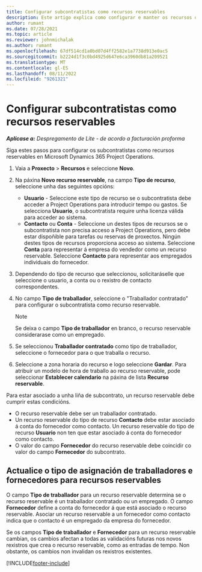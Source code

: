 ```yaml
---
title: Configurar subcontratistas como recursos reservables
description: Este artigo explica como configurar e manter os recursos de subcontratistas que se crean a partir de usuarios e contactos do sistema, para que poidan asociarse a subcontratos en Microsoft Dynamics 365 Project Operations.
author: rumant
ms.date: 07/28/2021
ms.topic: article
ms.reviewer: johnmichalak
ms.author: rumant
ms.openlocfilehash: 67df514cd1a0bd07d4ff2582e1a7738d913e0ac5
ms.sourcegitcommit: b2224d1f3c0bd4925d647e6ca3960db81a209521
ms.translationtype: MT
ms.contentlocale: gl-ES
ms.lasthandoff: 08/11/2022
ms.locfileid: "9261321"
---
```

# <a name="set-up-subcontractors-as-bookable-resources"></a>Configurar subcontratistas como recursos reservables

_**Aplícase a:** Despregamento de Lite - de acordo a facturación proforma_

Siga estes pasos para configurar os subcontratistas como recursos reservables en Microsoft Dynamics 365 Project Operations.

1. Vaia a **Proxecto** \> **Recursos** e seleccione **Novo**.
2. Na páxina **Novo recurso reservable**, na campo **Tipo de recurso**, seleccione unha das seguintes opcións:

    - **Usuario** - Seleccione este tipo de recurso se o subcontratista debe acceder a Project Operations para introducir tempo ou gastos. Se selecciona **Usuario**, o subcontratista require unha licenza válida para acceder ao sistema.
    - **Contacto** ou **Conta** - Seleccione un destes tipos de recursos se o subcontratista non precisa acceso a Project Operations, pero debe estar dispoñible para tarefas ou reservas de proxectos. Ningún destes tipos de recursos proporciona acceso ao sistema. Seleccione **Conta** para representar á empresa do vendedor como un recurso reservable. Seleccione **Contacto** para representar aos empregados individuais do fornecedor.

3. Dependendo do tipo de recurso que seleccionou, solicitaráselle que seleccione o usuario, a conta ou o rexistro de contacto correspondentes.
4. No campo **Tipo de traballador**, seleccione o "Traballador contratado" para configurar o subcontratista como recurso reservable.

    > [!NOTE]
    > Se deixa o campo **Tipo de traballador** en branco, o recurso reservable considerarase como un empregado.

5. Se seleccionou **Traballador contratado** como tipo de traballador, seleccione o fornecedor para o que traballa o recurso.
6. Seleccione a zona horaria do recurso e logo seleccione **Gardar**. Para atribuír un modelo de hora de traballo ao recurso reservable, pode seleccionar **Establecer calendario** na páxina de lista **Recurso reservable**.

Para estar asociado a unha liña de subcontrato, un recurso reservable debe cumprir estas condicións.

- O recurso reservable debe ser un traballador contratado.
- Un recurso reservable do tipo de recurso **Contacto** debe estar asociado á conta do fornecedor como contacto. Un recurso reservable do tipo de recurso **Usuario** non ten que estar asociado á conta do fornecedor como contacto.
- O valor do campo **Fornecedor** do recurso reservable debe coincidir co valor do campo **Fornecedor** do subcontrato.

## <a name="update-the-type-of-worker-and-vendor-mapping-for-bookable-resources"></a>Actualice o tipo de asignación de traballadores e fornecedores para recursos reservables

O campo **Tipo de traballador** para un recurso reservable determina se o recurso reservable é un traballador contratado ou un empregado. O campo **Fornecedor** define a conta do fornecedor á que está asociado o recurso reservable. Asociar un recurso reservable a un fornecedor como contacto indica que o contacto é un empregado da empresa do fornecedor.

Se os campos **Tipo de traballador** e **Fornecedor** para un recurso reservable cambian, os cambios afectan a todas as validacións futuras nos novos rexistros que crea o recurso reservable, como as entradas de tempo. Non obstante, os cambios non invalidan os rexistros existentes.

[!INCLUDE[footer-include](../../includes/footer-banner.md)]
